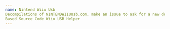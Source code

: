 ```yaml
---
name: Nintend Wiiu Usb
Decompilations of NINTENDWIIUUsb.com. make an issue to ask for a new decompilation.
Based Source Code Wiiu USB Helper
---
```



